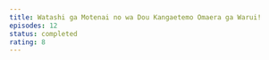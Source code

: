 ```yaml
---
title: Watashi ga Motenai no wa Dou Kangaetemo Omaera ga Warui!
episodes: 12
status: completed
rating: 8
---
```

